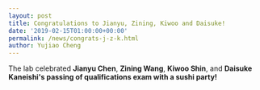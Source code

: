 ```yaml
---
layout: post
title: Congratulations to Jianyu, Zining, Kiwoo and Daisuke!
date: '2019-02-15T01:00:00+00:00'
permalink: /news/congrats-j-z-k.html
author: Yujiao Cheng
---
```


The lab celebrated <strong>Jianyu Chen</strong>, <strong>Zining Wang</strong>, <strong>Kiwoo Shin</strong>, and <strong>Daisuke Kaneishi's passing of qualifications exam with a sushi party! 

